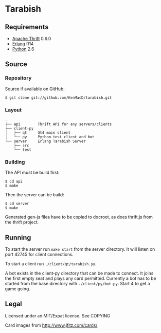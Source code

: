 Tarabish
========

## Requirements ################################################################
 * [Apache Thrift](http://thrift.apache.org/) 0.6.0
 * [Erlang](http://www.erlang.org/) R14
 * [Python](http://www.python.org/) 2.6

## Source ######################################################################
### Repository #################################################################
Source if available on GitHub:

    $ git clone git://github.com/KenMacD/tarabish.git

### Layout #####################################################################

    .
    ├── api        Thrift API for any servers/clients
    ├── client-py
    │   ├── qt     Qt4 main client
    │   └── py     Python test client and bot
    └── server     Erlang Tarabish Server
        ├── src
        └── test

### Building ###################################################################

The API must be build first:

    $ cd api
    $ make

Then the server can be build:

    $ cd server
    $ make

Generated gen-js files have to be copied to docroot, as does thrift.js from the
thrift project.

## Running #####################################################################

To start the server run `make start` from the server directory. It will listen
on port 42745 for client connections.

To start a client run `./client/qt/tarabish.py`. 

A bot exists in the client-py directory that can be made to connect. It joins
the first empty seat and plays any card permitted. Currently a bot has to be
started from the base directory with `./client/py/bot.py`. Start 4 to get a
game going.

## Legal #######################################################################

Licensed under an MIT/Expat license. See COPYING

Card images from http://www.jfitz.com/cards/
